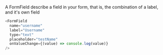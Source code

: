 A FormField describe a field in your form, that is, the combination of a label, and it's own field

```js
<FormField 
  name="username" 
  label="Username"
  type="text" 
  placeholder="testName" 
  onValueChange={(value) => console.log(value)}
/>
```
